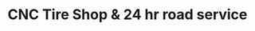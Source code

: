 ---
title: "CNC Tire Shop & 24 hr road service"
url: /hatch/cnc-tire-shop-und-24-hr-road-service/
shop: Reifen
---